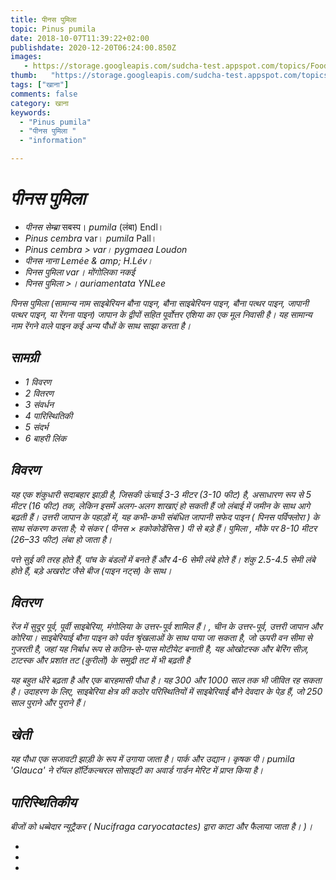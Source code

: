 ```yaml
---
title: पीनस पुमिला 
topic: Pinus pumila
date: 2018-10-07T11:39:22+02:00
publishdate: 2020-12-20T06:24:00.850Z
images: 
   - https://storage.googleapis.com/sudcha-test.appspot.com/topics/Food/pinus_pumila/1.jpeg
thumb:   "https://storage.googleapis.com/sudcha-test.appspot.com/topics/Food/pinus_pumila/thumb.jpeg"
tags: ["खाना"]
comments: false
category: खाना
keywords: 
  - "Pinus pumila"
  - "पीनस पुमिला "
  - "information"

---
```

<h1> <i> पीनस पुमिला </i> </h1> <p> </p> <ul> <li> <i> पीनस सेम्ब्रा </i> सबस्प। <i> pumila </i> (लंबा) Endl। </li> <li> <i> Pinus cembra </i> var। <i> pumila </i> Pall। </li> <li> <i> Pinus cembra </>> var। <i> pygmaea </i> Loudon </li> <li> <i> पीनस नाना </i> Lemée & amp; H.Lév। </Li> <li> <i> पिनस पुमिला </i> var। <i> मोंगोलिका </i> नकई </li> <li> <i> पिनस पुमिला </>>। <i> auriamentata </​​i> YNLee </li> </ul> <p> <i> पिनस पुमिला </i> (सामान्य नाम साइबेरियन बौना पाइन, बौना साइबेरियन पाइन, बौना पत्थर पाइन, जापानी पत्थर पाइन, या रेंगना पाइन) जापान के द्वीपों सहित पूर्वोत्तर एशिया का एक मूल निवासी है। यह सामान्य नाम <i> रेंगने वाले पाइन </i> कई अन्य पौधों के साथ साझा करता है। </p> <h2> सामग्री </h2> <ul> <li> 1 विवरण </li> <li> 2 वितरण </li> <li> 3 संवर्धन </li> <li> 4 पारिस्थितिकी </li> <li> 5 संदर्भ </li> <li> 6 बाहरी लिंक </li> </ul> <h2> विवरण </h2 > <p> यह एक शंकुधारी सदाबहार झाड़ी है, जिसकी ऊंचाई 3-3 मीटर (3-10 फीट) है, असाधारण रूप से 5 मीटर (16 फीट) तक, लेकिन इसमें अलग-अलग शाखाएं हो सकती हैं जो लंबाई में जमीन के साथ आगे बढ़ती हैं। उत्तरी जापान के पहाड़ों में, यह कभी-कभी संबंधित जापानी सफेद पाइन (<i> पिनस पर्विफ्लोरा </i>) के साथ संकरण करता है; ये संकर (<i> पीनस </i> × <i> हकोकोडेंसिस </i>) <i> पी से बड़े हैं। पुमिला </i>, मौके पर 8-10 मीटर (26–33 फीट) लंबा हो जाता है। </p> <p> पत्ते सुई की तरह होते हैं, पांच के बंडलों में बनते हैं और 4-6 सेमी लंबे होते हैं। शंकु 2.5-4.5 सेमी लंबे होते हैं, बड़े अखरोट जैसे बीज (पाइन नट्स) के साथ। </p> <h2> वितरण </h2> <p> रेंज में सुदूर पूर्व, पूर्वी साइबेरिया, मंगोलिया के उत्तर-पूर्व शामिल हैं। , चीन के उत्तर-पूर्व, उत्तरी जापान और कोरिया। साइबेरियाई बौना पाइन को पर्वत श्रृंखलाओं के साथ पाया जा सकता है, जो ऊपरी वन सीमा से गुजरती है, जहां यह निर्बाध रूप से कठिन-से-पास मोटीयेट बनाती है, यह ओखोटस्क और बेरिंग सीज़, टाटस्क और प्रशांत तट (कुरीलों) के समुद्री तट में भी बढ़ती है </p> <p> यह बहुत धीरे बढ़ता है और एक बारहमासी पौधा है। यह 300 और 1000 साल तक भी जीवित रह सकता है। उदाहरण के लिए, साइबेरिया क्षेत्र की कठोर परिस्थितियों में साइबेरियाई बौने देवदार के पेड़ हैं, जो 250 साल पुराने और पुराने हैं। </p> <h2> खेती </h2> <p> यह पौधा एक सजावटी झाड़ी के रूप में उगाया जाता है। पार्क और उद्यान। कृषक <i> पी। pumila </i> 'Glauca' ने रॉयल हॉर्टिकल्चरल सोसाइटी का अवार्ड गार्डन मेरिट में प्राप्त किया है। </p> <h2> पारिस्थितिकीय </h2> <p> बीजों को धब्बेदार न्यूट्रैकर (<i> Nucifraga caryocatactes) द्वारा काटा और फैलाया जाता है। </i>)। </p> <ul> <li> </li> <li> </li> <li> </li> </ul> 